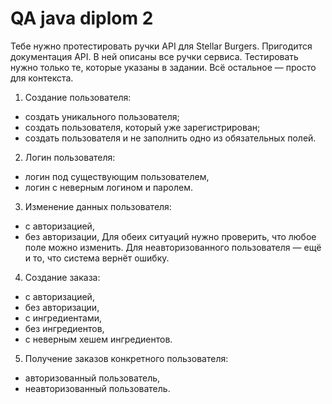 # QA java diplom 2
Тебе нужно протестировать ручки API для Stellar Burgers.
Пригодится документация API. В ней описаны все ручки сервиса. Тестировать нужно только те, которые указаны в задании. Всё остальное — просто для контекста.
1. Создание пользователя:
* создать уникального пользователя;
* создать пользователя, который уже зарегистрирован;
* создать пользователя и не заполнить одно из обязательных полей.
2. Логин пользователя:
* логин под существующим пользователем,
* логин с неверным логином и паролем.
3. Изменение данных пользователя:
* с авторизацией,
* без авторизации,
 Для обеих ситуаций нужно проверить, что любое поле можно изменить. Для неавторизованного пользователя — ещё и то, что система вернёт ошибку.
4. Создание заказа:
 * с авторизацией,
 * без авторизации,
 * с ингредиентами,
 * без ингредиентов,
 * с неверным хешем ингредиентов.
5. Получение заказов конкретного пользователя:
 * авторизованный пользователь,
 * неавторизованный пользователь.

